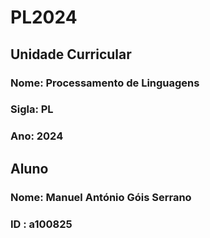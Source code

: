 # PL2024

## Unidade Curricular

### Nome: Processamento de Linguagens
### Sigla: PL
### Ano: 2024

## Aluno

### Nome: Manuel António Góis Serrano
### ID : a100825
